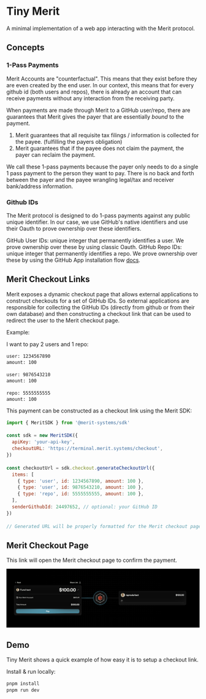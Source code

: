 # Tiny Merit

A minimal implementation of a web app interacting with the Merit protocol.

## Concepts

### 1-Pass Payments

Merit Accounts are "counterfactual". This means that they exist before they are even created by the end user. In our context, this means that for every github id (both users and repos), there is already an account that can receive payments without any interaction from the receiving party.

When payments are made through Merit to a GitHub user/repo, there are guarantees that Merit gives the payer that are essentially _bound_ to the payment.

1. Merit guarantees that all requisite tax filings / information is collected for the payee. (fulfilling the payers obligation)
2. Merit guarantees that if the payee does not claim the payment, the payer can reclaim the payment.

We call these 1-pass payments because the payer only needs to do a single 1 pass payment to the person they want to pay. There is no back and forth between the payer and the payee wrangling legal/tax and receiver bank/address information.

### Github IDs

The Merit protocol is designed to do 1-pass payments against any public unique identifier. In our case, we use GitHub's native identifiers and use their Oauth to prove ownership over these identifiers.

GitHub User IDs: unique integer that permanently identifies a user. We prove ownership over these by using classic Oauth.
GitHub Repo IDs: unique integer that permanently identifies a repo. We prove ownership over these by using the GitHub App installation flow [docs](https://docs.github.com/en/apps/creating-github-apps/authenticating-with-a-github-app/about-authentication-with-a-github-app).

## Merit Checkout Links

Merit exposes a dynamic checkout page that allows external applications to construct checkouts for a set of GitHub IDs. So external applications are responsible for collecting the GitHub IDs (directly from github or from their own database) and then constructing a checkout link that can be used to redirect the user to the Merit checkout page.

Example:

I want to pay 2 users and 1 repo:

```text
user: 1234567890
amount: 100

user: 9876543210
amount: 100

repo: 5555555555
amount: 100
```

This payment can be constructed as a checkout link using the Merit SDK:

```javascript
import { MeritSDK } from '@merit-systems/sdk'

const sdk = new MeritSDK({
  apiKey: 'your-api-key',
  checkoutURL: 'https://terminal.merit.systems/checkout',
})

const checkoutUrl = sdk.checkout.generateCheckoutUrl({
  items: [
    { type: 'user', id: 1234567890, amount: 100 },
    { type: 'user', id: 9876543210, amount: 100 },
    { type: 'repo', id: 5555555555, amount: 100 },
  ],
  senderGithubId: 24497652, // optional: your GitHub ID
})

// Generated URL will be properly formatted for the Merit checkout page
```

## Merit Checkout Page

This link will open the Merit checkout page to confirm the payment.

![Merit Checkout Page](./public/checkout.png)

## Demo

Tiny Merit shows a quick example of how easy it is to setup a checkout link.

Install & run locally:

```bash
pnpm install
pnpm run dev
```
